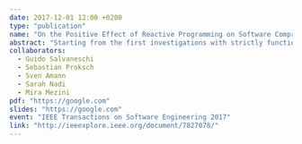 ```yaml
---
date: 2017-12-01 12:00 +0200
type: "publication"
name: "On the Positive Effect of Reactive Programming on Software Comprehension: An Empirical Study"
abstract: "Starting from the first investigations with strictly functional languages, reactive programming has been proposed as the programming paradigm for reactive applications. Over the years, researchers have enriched reactive languages with more powerful abstractions, embedded these abstractions into mainstream languages-including object-oriented languages-and applied reactive programming to several domains, such as GUIs, animations, Web applications, robotics, and sensor networks. However, an important assumption behind this line of research is that, beside other claimed advantages, reactive programming makes a wide class of otherwise cumbersome applications more comprehensible. This claim has never been evaluated. In this paper, we present the first empirical study that evaluates the effect of reactive programming on comprehension. The study involves 127 subjects and compares reactive programming to the traditional object-oriented style with the Observer design pattern. Our findings show that program comprehension is significantly enhanced by the reactive-programming paradigm-a result that suggests to further develop research in this field."
collaborators:
  - Guido Salvaneschi
  - Sebastian Proksch
  - Sven Amann
  - Sarah Nadi
  - Mira Mezini
pdf: "https://google.com"
slides: "https://google.com"
event: "IEEE Transactions on Software Engineering 2017"
link: "http://ieeexplore.ieee.org/document/7827078/"
---
```

